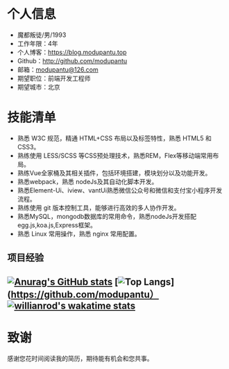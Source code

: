 # 个人信息

 - 魔都叛徒/男/1993
 - 工作年限：4年
 - 个人博客：https://blog.modupantu.top
 - Github：http://github.com/modupantu
- 邮箱：modupantu@126.com
 - 期望职位：前端开发工程师
 - 期望城市：北京

# 技能清单
- 熟悉 W3C 规范，精通 HTML+CSS 布局以及标签特性，熟悉 HTML5 和 CSS3。
- 熟练使用 LESS/SCSS 等CSS预处理技术，熟悉REM，Flex等移动端常用布局。
- 熟练Vue全家桶及其相关插件，包括环境搭建，模块划分以及功能开发。
- 熟悉webpack，熟悉 nodeJs及其自动化脚本开发。
- 熟悉Element-Ui、iview、vantUi熟悉微信公众号和微信和支付宝小程序开发流程。
- 熟练使用 git 版本控制工具，能够进行高效的多人协作开发。
- 熟悉MySQL，mongodb数据库的常用命令，熟悉nodeJs开发搭配egg.js,koa.js,Express框架。
- 熟悉 Linux 常用操作，熟悉 nginx 常用配置。
## 项目经验

[![Anurag's GitHub stats](https://github-readme-stats.vercel.app/api?username=modupantu&count_private=true&show_icons=true&theme=radical)](https://github.com/modupantu)
[![Top Langs ](https://github-readme-stats.vercel.app/api/top-langs/?username=modupantu&layout=compact)](https://github.com/modupantu）
[![willianrod's wakatime stats](https://github-readme-stats.vercel.app/api/wakatime?username=modupantu)](https://github.com/modupantu)
---      
# 致谢
感谢您花时间阅读我的简历，期待能有机会和您共事。
